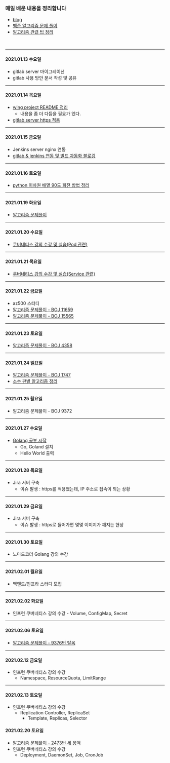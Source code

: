 <br>

### 매일 배운 내용을 정리합니다 
- [blog](https://paris-in-the-rain.tistory.com/)
- [백준 알고리즘 문제 풀이](https://github.com/midaslmg94/CodingTest)
- [알고리즘 관련 팁 정리](https://github.com/midaslmg94/CodingTest/tree/master/Algorithm_README)

<br>

--- 
#### 2021.01.13 수요일
- gitlab server 마이그레이션 
- gitlab 사용 방안 문서 작성 및 공유

--- 

#### 2021.01.14 목요일
- [wing project README 정리](https://github.com/midaslmg94/wing-project-msa)
  - 내용을 좀 더 다듬을 필요가 있다. 
- [gitlab server https 적용](https://paris-in-the-rain.tistory.com/103?category=916006)

---

#### 2021.01.15 금요일
- Jenkins server nginx 연동
- [gitlab & jenkins 연동 및 빌드 자동화 블로깅](https://paris-in-the-rain.tistory.com/107)

--- 

#### 2021.01.16 토요일
- [python 이차원 배열 90도 회전 방법 정리](https://paris-in-the-rain.tistory.com/108?category=842612)

---

#### 2021.01.19 화요일
- [알고리즘 문제풀이](https://paris-in-the-rain.tistory.com/109?category=897726)

---

#### 2021.01.20 수요일
- [쿠버네티스 강의 수강 및 실습(Pod 관련)](https://paris-in-the-rain.tistory.com/111)

---

#### 2021.01.21 목요일
- [쿠버네티스 강의 수강 및 실습(Service 관련)](https://paris-in-the-rain.tistory.com/113)


---

#### 2021.01.22 금요일
- az500 스터디
- [알고리즘 문제풀이 - BOJ 11659](https://paris-in-the-rain.tistory.com/114)
- [알고리즘 문제풀이 - BOJ 15565](https://paris-in-the-rain.tistory.com/115)

--- 

#### 2021.01.23 토요일
- [알고리즘 문제풀이 - BOJ 4358](https://paris-in-the-rain.tistory.com/116)

---
#### 2021.01.24 일요일
- [알고리즘 문제풀이 - BOJ 1747](https://paris-in-the-rain.tistory.com/117)
- [소수 판별 알고리즘 정리](https://paris-in-the-rain.tistory.com/118?category=842612)

--- 

#### 2021.01.25 월요일
- 알고리즘 문제풀이 - BOJ 9372


--- 
#### 2021.01.27 수요일
- [Golang 공부 시작](https://github.com/midaslmg94/GO_Practice)
  - Go, Goland 설치
  - Hello World 출력


--- 

#### 2021.01.28 목요일
- Jira 서버 구축
  - 이슈 발생 : https를 적용했는데, IP 주소로 접속이 되는 상황

---

#### 2021.01.29 금요일
- Jira 서버 구축
  - 이슈 발생 : https로 들어가면 몇몇 이미지가 깨지는 현상

---

#### 2021.01.30 토요일
- 노마드코더 Golang 강의 수강

---

#### 2021.02.01 월요일
- 백엔드/인프라 스터디 모집

---

#### 2021.02.02 화요일
- 인프런 쿠버네티스 강의 수강 - Volume, ConfigMap, Secret


---

#### 2021.02.06 토요일
- [알고리즘 문제풀이 - 9376번 탈옥](https://paris-in-the-rain.tistory.com/123?category=819756)

---

#### 2021.02.12 금요일
- 인프런 쿠버네티스 강의 수강
  - Namespace, ResourceQuota, LimitRange


---
#### 2021.02.13 토요일
- 인프런 쿠버네티스 강의 수강 
  - Replication Controller, ReplicaSet 
    - Template, Replicas, Selector



#### 2021.02.20 토요일
- [알고리즘 문제풀이 - 2473번 세 용액](https://paris-in-the-rain.tistory.com/132)
- 인프런 쿠버네티스 강의 수강
  - Deployment, DaemonSet, Job, CronJob
